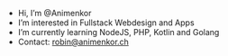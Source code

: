 - Hi, I’m @Animenkor
- I’m interested in Fullstack Webdesign and Apps
- I’m currently learning NodeJS, PHP, Kotlin and Golang
- Contact: robin@animenkor.ch
